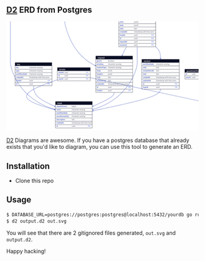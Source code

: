 ## [D2](https://github.com/terrastruct/d2#related) ERD from Postgres

![Example](/./example.png)

[D2](https://github.com/terrastruct/d2) Diagrams are awesome. If you have a postgres database that already exists that you'd like to diagram, you can use this tool to generate an ERD.

## Installation

- Clone this repo

## Usage

```sh
$ DATABASE_URL=postgres://postgres:postgres@localhost:5432/yourdb go run . > output.d2
$ d2 output.d2 out.svg
```

You will see that there are 2 gitignored files generated, `out.svg` and `output.d2`.

Happy hacking!
